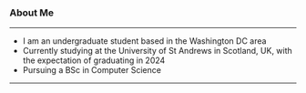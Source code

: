 ### About Me
---
- I am an undergraduate student based in the Washington DC area
- Currently studying at the University of St Andrews in Scotland, UK, with the expectation of graduating in 2024
- Pursuing a BSc in Computer Science 
---




